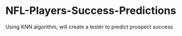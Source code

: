 # NFL-Players-Success-Predictions
Using KNN algorithm, will create a tester to predict prospect success

